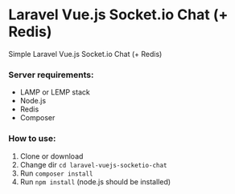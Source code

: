 # Laravel Vue.js Socket.io Chat (+ Redis)
Simple Laravel Vue.js Socket.io Chat (+ Redis)

### Server requirements:
- LAMP or LEMP stack
- Node.js
- Redis
- Composer

### How to use:
1. Clone or download
2. Change dir `cd laravel-vuejs-socketio-chat`
3. Run `composer install`
4. Run `npm install` (node.js should be installed)

